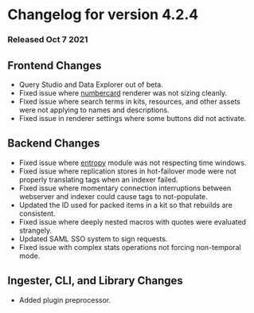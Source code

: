 # Changelog for version 4.2.4

### Released Oct 7 2021

## Frontend Changes
* Query Studio and Data Explorer out of beta.
* Fixed issue where [numbercard](#!search/gauge/gauge.md) renderer was not sizing cleanly.
* Fixed issue where search terms in kits, resources, and other assets were not applying to names and descriptions.
* Fixed issue in renderer settings where some buttons did not activate.


## Backend Changes
* Fixed issue where [entropy](#!search/math/math.md#Entropy) module was not respecting time windows.
* Fixed issue where replication stores in hot-failover mode were not properly translating tags when an indexer failed.
* Fixed issue where momentary connection interruptions between webserver and indexer could cause tags to not-populate.
* Updated the ID used for packed items in a kit so that rebuilds are consistent.
* Fixed issue where deeply nested macros with quotes were evaluated strangely.
* Updated SAML SSO system to sign requests.
* Fixed issue with complex stats operations not forcing non-temporal mode.

## Ingester, CLI, and Library Changes
* Added plugin preprocessor.

